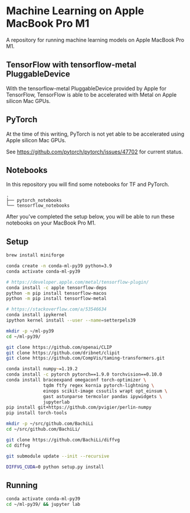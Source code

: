 # Machine Learning on Apple MacBook Pro M1

A repository for running machine learning models on Apple MacBook Pro M1.

## TensorFlow with tensorflow-metal PluggableDevice

With the tensorflow-metal PluggableDevice provided by Apple for TensorFlow,
TensorFlow is able to be accelerated with Metal on Apple silicon Mac GPUs.

## PyTorch

At the time of this writing, PyTorch is not yet able to be accelerated
using Apple silicon Mac GPUs.

See https://github.com/pytorch/pytorch/issues/47702 for current status.

## Notebooks

In this repository you will find some notebooks for TF and PyTorch.

```text
.
├── pytorch_notebooks
└── tensorflow_notebooks
```

After you've completed the setup below, you will be able to run these
notebooks on your MacBook Pro M1.

## Setup

```zsh
brew install miniforge

conda create -n conda-ml-py39 python=3.9
conda activate conda-ml-py39

# https://developer.apple.com/metal/tensorflow-plugin/
conda install -c apple tensorflow-deps
python -m pip install tensorflow-macos
python -m pip install tensorflow-metal

# https://stackoverflow.com/a/53546634
conda install ipykernel
ipython kernel install --user --name=setterpels39
```

```zsh
mkdir -p ~/ml-py39
cd ~/ml-py39/

git clone https://github.com/openai/CLIP
git clone https://github.com/dribnet/clipit
git clone https://github.com/CompVis/taming-transformers.git
```

```zsh
conda install numpy~=1.19.2
conda install -c pytorch pytorch==1.9.0 torchvision==0.10.0
conda install braceexpand omegaconf torch-optimizer \
              tqdm ftfy regex kornia pytorch-lightning \
              einops scikit-image cssutils wrapt opt_einsum \
              gast astunparse termcolor pandas ipywidgets \
              jupyterlab
pip install git+https://github.com/pvigier/perlin-numpy
pip install torch-tools
```

```zsh
mkdir -p ~/src/github.com/BachiLi
cd ~/src/github.com/BachiLi/

git clone https://github.com/BachiLi/diffvg
cd diffvg

git submodule update --init --recursive

DIFFVG_CUDA=0 python setup.py install
```

## Running

```zsh
conda activate conda-ml-py39
cd ~/ml-py39/ && jupyter lab
```
